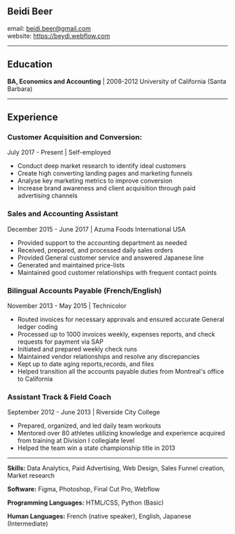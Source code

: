 Beidi Beer
---

email: beidi.beer@gmail.com  
website: https://beydi.webflow.com 

-------------------

Education
----------

 **BA, Economics and Accounting** | 2008-2012
University of California (Santa Barbara)
 
---

Experience
----------
### **Customer Acquisition and Conversion:**
July 2017 - Present | Self-employed
* Conduct deep market research to identify ideal customers
* Create high converting landing pages and marketing funnels
* Analyse key marketing metrics to improve conversion
* Increase brand awareness and client acquisition through paid advertising channels

### **Sales and Accounting Assistant**
December 2015 - June 2017 | Azuma Foods International USA
* Provided support to the accounting department as needed
* Received, prepared, and processed daily sales orders
* Provided General customer service and answered Japanese line
* Generated and maintained price-lists
* Maintained good customer relationships with frequent contact points

### **Bilingual Accounts Payable (French/English)**
November 2013 - May 2015 | Technicolor 
* Routed invoices for necessary approvals and ensured accurate General ledger coding
* Processed up to 1000 invoices weekly, expenses reports, and check requests for payment via SAP
* Initiated and prepared weekly check runs
* Maintained vendor relationships and resolve any discrepancies
* Kept up to date aging reports,records, and files
* Helped transition all the accounts payable duties from Montreal's office to California

### **Assistant Track & Field Coach**
September 2012 - June 2013 | Riverside City College
* Prepared, organized, and led daily team workouts
* Mentored over 80 athletes utilizing knowledge  and experience acquired from training at Division I collegiate level
* Helped the team win a state championship title in 2013


---
**Skills:** Data Analytics, Paid Advertising, Web Design, Sales Funnel creation, Market research

**Software:** Figma, Photoshop, Final Cut Pro, Webflow

**Programming Languages:** HTML/CSS, Python (Basic)

**Human Languages:** French (native speaker), English, Japanese (Intermediate)

